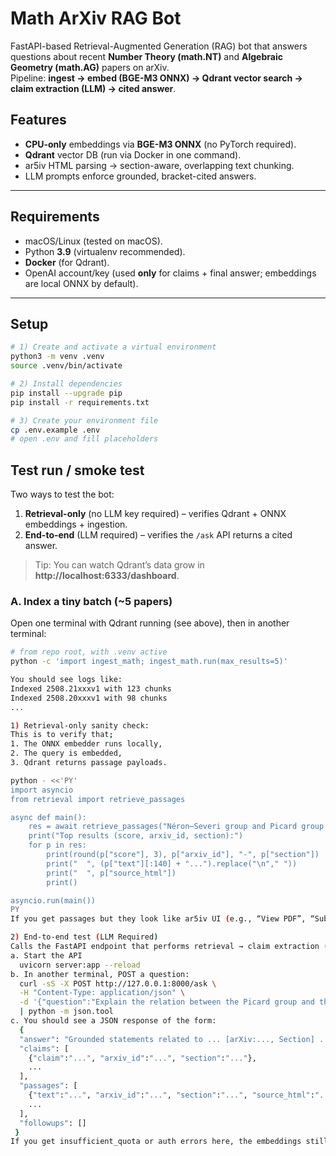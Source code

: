 # Math ArXiv RAG Bot

FastAPI-based Retrieval-Augmented Generation (RAG) bot that answers questions about recent **Number Theory (math.NT)** and **Algebraic Geometry (math.AG)** papers on arXiv.  
Pipeline: **ingest → embed (BGE-M3 ONNX) → Qdrant vector search → claim extraction (LLM) → cited answer**.

## Features
- **CPU-only** embeddings via **BGE-M3 ONNX** (no PyTorch required).
- **Qdrant** vector DB (run via Docker in one command).
- ar5iv HTML parsing → section-aware, overlapping text chunking.
- LLM prompts enforce grounded, bracket-cited answers.

---

## Requirements
- macOS/Linux (tested on macOS).
- Python **3.9** (virtualenv recommended).
- **Docker** (for Qdrant).
- OpenAI account/key (used **only** for claims + final answer; embeddings are local ONNX by default).

---

## Setup

```bash
# 1) Create and activate a virtual environment
python3 -m venv .venv
source .venv/bin/activate

# 2) Install dependencies
pip install --upgrade pip
pip install -r requirements.txt

# 3) Create your environment file
cp .env.example .env
# open .env and fill placeholders
```

## Test run / smoke test

Two ways to test the bot:

1) **Retrieval-only** (no LLM key required) – verifies Qdrant + ONNX embeddings + ingestion.
2) **End-to-end** (LLM required) – verifies the `/ask` API returns a cited answer.

> Tip: You can watch Qdrant’s data grow in **http://localhost:6333/dashboard**.

### A. Index a tiny batch (~5 papers)

Open one terminal with Qdrant running (see above), then in another terminal:

```bash
# from repo root, with .venv active
python -c 'import ingest_math; ingest_math.run(max_results=5)'

You should see logs like:
Indexed 2508.21xxxv1 with 123 chunks
Indexed 2508.20xxxv1 with 98 chunks
...

1) Retrieval-only sanity check:
This is to verify that;
1. The ONNX embedder runs locally,
2. The query is embedded,
3. Qdrant returns passage payloads.

python - <<'PY'
import asyncio
from retrieval import retrieve_passages

async def main():
    res = await retrieve_passages("Néron–Severi group and Picard group relation", limit=5)
    print("Top results (score, arxiv_id, section):")
    for p in res:
        print(round(p["score"], 3), p["arxiv_id"], "-", p["section"])
        print("  ", (p["text"][:140] + "...").replace("\n"," "))
        print("  ", p["source_html"])
        print()

asyncio.run(main())
PY
If you get passages but they look like ar5iv UI (e.g., “View PDF”, “Submission history”), that’s expected for now—see Troubleshooting on filtering junk in ingest_math.py

2) End-to-end test (LLM Required)
Calls the FastAPI endpoint that performs retrieval → claim extraction (LLM) → grounded answer composition (LLM).
a. Start the API
  uvicorn server:app --reload
b. In another terminal, POST a question:
  curl -sS -X POST http://127.0.0.1:8000/ask \
  -H "Content-Type: application/json" \
  -d '{"question":"Explain the relation between the Picard group and the Néron–Severi group."}' \
  | python -m json.tool
c. You should see a JSON response of the form:
  {
  "answer": "Grounded statements related to ... [arXiv:..., Section] ...",
  "claims": [
    {"claim":"...", "arxiv_id":"...", "section":"..."},
    ...
  ],
  "passages": [
    {"text":"...", "arxiv_id":"...", "section":"...", "source_html":"...", "score":0.42},
    ...
  ],
  "followups": []
 }
If you get insufficient_quota or auth errors here, the embeddings still work (ONNX is local) amd the LLM just requires a valid OPENAI_API_KEY in .env


